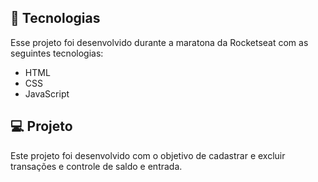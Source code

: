 

## 🚀 Tecnologias

Esse projeto foi desenvolvido durante a maratona da Rocketseat com as seguintes tecnologias:

- HTML
- CSS
- JavaScript

## 💻 Projeto
Este projeto foi desenvolvido com o objetivo de cadastrar e excluir transações e controle de saldo e entrada. 






